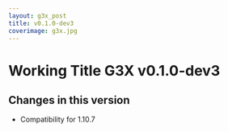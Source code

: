 ```yaml
---
layout: g3x_post
title: v0.1.0-dev3
coverimage: g3x.jpg
---
```

# Working Title G3X v0.1.0-dev3
## Changes in this version

* Compatibility for 1.10.7